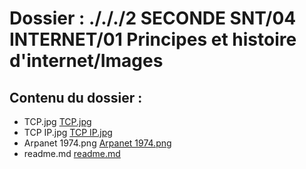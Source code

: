 # Dossier : ./././2 SECONDE SNT/04 INTERNET/01 Principes et histoire d'internet/Images
 
 ## Contenu du dossier : 
- TCP.jpg [TCP.jpg](./TCP.jpg)
- TCP IP.jpg [TCP IP.jpg](./TCP_IP.jpg)
- Arpanet 1974.png [Arpanet 1974.png](./Arpanet_1974.png)
- readme.md [readme.md](./readme.md)
